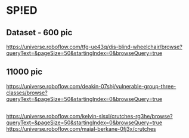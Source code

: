 # SP!ED

## Dataset - 600 pic
https://universe.roboflow.com/tfg-ue43q/dis-blind-wheelchair/browse?queryText=&pageSize=50&startingIndex=0&browseQuery=true

## 11000 pic
https://universe.roboflow.com/deakin-07shj/vulnerable-group-three-classes/browse?queryText=&pageSize=50&startingIndex=0&browseQuery=true

## 
https://universe.roboflow.com/kelvin-slsxl/crutches-rg3he/browse?queryText=&pageSize=50&startingIndex=0&browseQuery=true
https://universe.roboflow.com/majal-berkane-0fj3x/crutches

